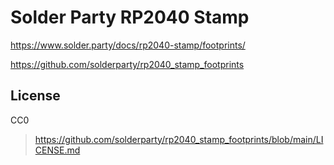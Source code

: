 # Solder Party RP2040 Stamp
https://www.solder.party/docs/rp2040-stamp/footprints/

https://github.com/solderparty/rp2040_stamp_footprints

## License
CC0  
> https://github.com/solderparty/rp2040_stamp_footprints/blob/main/LICENSE.md